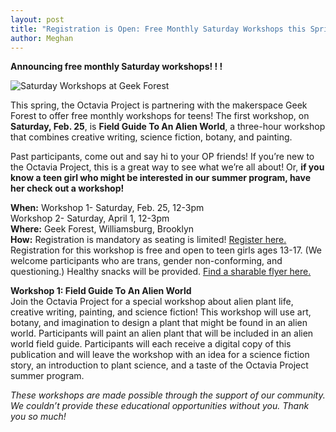 ```yaml
---
layout: post
title: "Registration is Open: Free Monthly Saturday Workshops this Spring"
author: Meghan
---
```

**Announcing free monthly Saturday workshops! ! !** 

![Saturday Workshops at Geek Forest](http://octaviaproject.github.io/assets/img/photos/OP_Geek_Forest_Workshops.jpg)

This spring, the Octavia Project is partnering with the makerspace Geek Forest to offer 
free monthly workshops for teens!  The first workshop, on **Saturday, Feb. 25**, is **Field Guide To An 
Alien World**, a three-hour workshop that combines creative writing, science fiction, botany, 
and painting. 

Past participants, come out and say hi to your OP friends!  If you’re new to the Octavia 
Project, this is a great way to see what we’re all about!  Or, **if you know a teen girl who 
might be interested in our summer program, have her check out a workshop!**

**When:** Workshop 1- Saturday, Feb. 25, 12-3pm<br> 
Workshop 2- Saturday, April 1, 12-3pm<br>
**Where:** Geek Forest, Williamsburg, Brooklyn<br>
**How:** Registration is mandatory as seating is limited!  [Register here.](http://www.thegeekforest.com/products/saturday-february-25th-12-3pm-octavia-project-field-guide-to-an-alien-world?variant=34409189967) 
Registration for this workshop is free and open to teen girls ages 13-17.  (We welcome 
participants who are trans, gender non-conforming, and questioning.)  Healthy snacks will 
be provided.  [Find a sharable flyer here.](http://octaviaproject.org/assets/OP_Saturday_Workshop_1_Flyer.pdf)

**Workshop 1: Field Guide To An Alien World**<br>
Join the Octavia Project for a special workshop about alien plant life, creative writing, painting, 
and science fiction! This workshop will use art, botany, and imagination to design a plant that might 
be found in an alien world. Participants will paint an alien plant that will be included in an alien 
world field guide. Participants will each receive a digital copy of this publication and will leave the 
workshop with an idea for a science fiction story, an introduction to plant science, and a taste of the 
Octavia Project summer program.

*These workshops are made possible through the support of our community. We couldn’t provide these educational 
opportunities without you. Thank you so much!*

